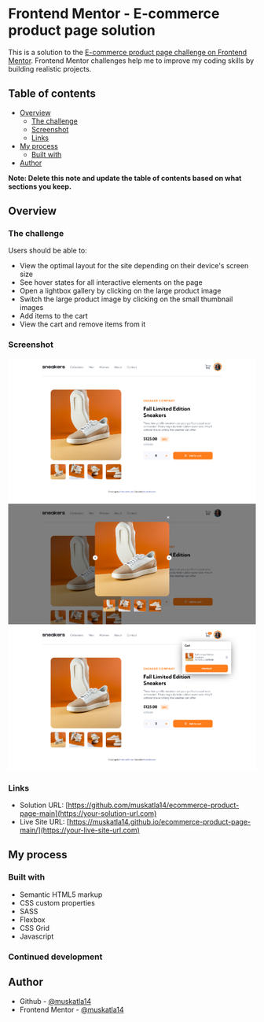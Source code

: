# Frontend Mentor - E-commerce product page solution

This is a solution to the [E-commerce product page challenge on Frontend Mentor](https://www.frontendmentor.io/challenges/ecommerce-product-page-UPsZ9MJp6). Frontend Mentor challenges help me to improve my coding skills by building realistic projects.

## Table of contents

- [Overview](#overview)
  - [The challenge](#the-challenge)
  - [Screenshot](#screenshot)
  - [Links](#links)
- [My process](#my-process)
  - [Built with](#built-with)
- [Author](#author)

**Note: Delete this note and update the table of contents based on what sections you keep.**

## Overview

### The challenge

Users should be able to:

- View the optimal layout for the site depending on their device's screen size
- See hover states for all interactive elements on the page
- Open a lightbox gallery by clicking on the large product image
- Switch the large product image by clicking on the small thumbnail images
- Add items to the cart
- View the cart and remove items from it

### Screenshot

![](./images/screenshoot-E-commerce%20product%20page.png)
![](./images/e-commerce-gallery-screenshot.png)
![](./images/screenshot-cart.png)

### Links

- Solution URL: [https://github.com/muskatla14/ecommerce-product-page-main](https://your-solution-url.com)
- Live Site URL: [https://muskatla14.github.io/ecommerce-product-page-main/](https://your-live-site-url.com)

## My process

### Built with

- Semantic HTML5 markup
- CSS custom properties
- SASS
- Flexbox
- CSS Grid
- Javascript

### Continued development

## Author

- Github - [@muskatla14](https://github.com/muskatla14)
- Frontend Mentor - [@muskatla14](https://www.frontendmentor.io/profile/muskatla14)
